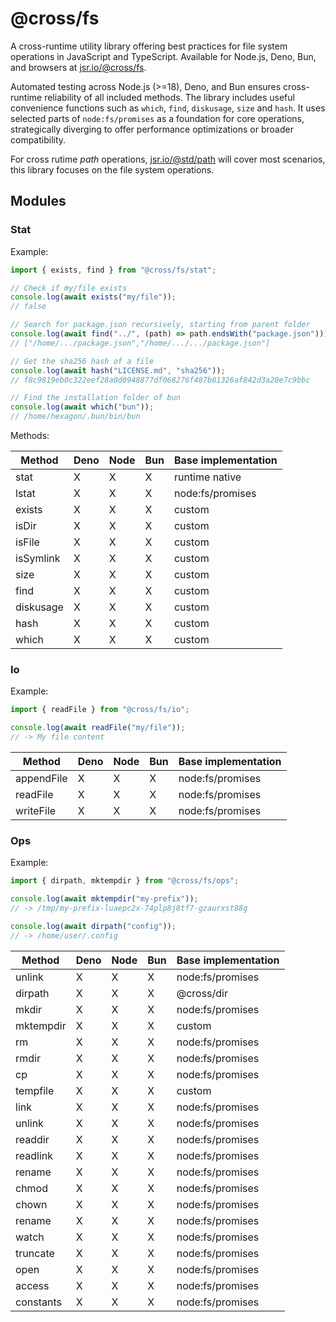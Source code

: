 # @cross/fs

A cross-runtime utility library offering best practices for file system
operations in JavaScript and TypeScript. Available for Node.js, Deno, Bun, and
browsers at [jsr.io/@cross/fs](https://jsr.io/@cross/fs).

Automated testing across Node.js (>=18), Deno, and Bun ensures cross-runtime
reliability of all included methods. The library includes useful convenience
functions such as `which`, `find`, `diskusage`, `size` and `hash`. It uses
selected parts of `node:fs/promises` as a foundation for core operations,
strategically diverging to offer performance optimizations or broader
compatibility.

For cross rutime _path_ operations, [jsr.io/@std/path](https://jsr.io/@std/path)
will cover most scenarios, this library focuses on the file system operations.

## Modules

### Stat

Example:

```ts
import { exists, find } from "@cross/fs/stat";

// Check if my/file exists
console.log(await exists("my/file"));
// false

// Search for package.json recursively, starting from parent folder
console.log(await find("../", (path) => path.endsWith("package.json")));
// ["/home/.../package.json","/home/.../.../package.json"]

// Get the sha256 hash of a file
console.log(await hash("LICENSE.md", "sha256"));
// f8c9819eb0c322eef28a0d0948877df068276f487b81326af842d3a20e7c9bbc

// Find the installation folder of bun
console.log(await which("bun"));
// /home/hexagon/.bun/bin/bun
```

Methods:

| Method    | Deno | Node | Bun | Base implementation |
| --------- | ---- | ---- | --- | ------------------- |
| stat      | X    | X    | X   | runtime native      |
| lstat     | X    | X    | X   | node:fs/promises    |
| exists    | X    | X    | X   | custom              |
| isDir     | X    | X    | X   | custom              |
| isFile    | X    | X    | X   | custom              |
| isSymlink | X    | X    | X   | custom              |
| size      | X    | X    | X   | custom              |
| find      | X    | X    | X   | custom              |
| diskusage | X    | X    | X   | custom              |
| hash      | X    | X    | X   | custom              |
| which     | X    | X    | X   | custom              |

### Io

Example:

```ts
import { readFile } from "@cross/fs/io";

console.log(await readFile("my/file"));
// -> My file content
```

| Method     | Deno | Node | Bun | Base implementation |
| ---------- | ---- | ---- | --- | ------------------- |
| appendFile | X    | X    | X   | node:fs/promises    |
| readFile   | X    | X    | X   | node:fs/promises    |
| writeFile  | X    | X    | X   | node:fs/promises    |

### Ops

Example:

```ts
import { dirpath, mktempdir } from "@cross/fs/ops";

console.log(await mktempdir("my-prefix"));
// -> /tmp/my-prefix-luaepc2x-74plp8j8tf7-gzaurxst88g

console.log(await dirpath("config"));
// -> /home/user/.config
```

| Method    | Deno | Node | Bun | Base implementation |
| --------- | ---- | ---- | --- | ------------------- |
| unlink    | X    | X    | X   | node:fs/promises    |
| dirpath   | X    | X    | X   | @cross/dir          |
| mkdir     | X    | X    | X   | node:fs/promises    |
| mktempdir | X    | X    | X   | custom              |
| rm        | X    | X    | X   | node:fs/promises    |
| rmdir     | X    | X    | X   | node:fs/promises    |
| cp        | X    | X    | X   | node:fs/promises    |
| tempfile  | X    | X    | X   | custom              |
| link      | X    | X    | X   | node:fs/promises    |
| unlink    | X    | X    | X   | node:fs/promises    |
| readdir   | X    | X    | X   | node:fs/promises    |
| readlink  | X    | X    | X   | node:fs/promises    |
| rename    | X    | X    | X   | node:fs/promises    |
| chmod     | X    | X    | X   | node:fs/promises    |
| chown     | X    | X    | X   | node:fs/promises    |
| rename    | X    | X    | X   | node:fs/promises    |
| watch     | X    | X    | X   | node:fs/promises    |
| truncate  | X    | X    | X   | node:fs/promises    |
| open      | X    | X    | X   | node:fs/promises    |
| access    | X    | X    | X   | node:fs/promises    |
| constants | X    | X    | X   | node:fs/promises    |
